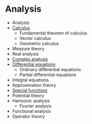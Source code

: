 # Analysis

- Analysis
- [Calculus](calculus/README.md)
    - Fundamental theorem of calculus
    - Vector calculus
    - Geometric calculus
- Measure theory
- Real analysis
- [Complex analysis](complex-analysis.md)
- [Differential equations](differential-equations/README.md)
    - Ordinary differential equations
    - Partial differential equations
- Integral equations
- Approximation theory
- [Special functions](special-functions.md)
- Potential theory
- Harmonic analysis
    - Fourier analysis
- Functional analysis
- Operator theory
